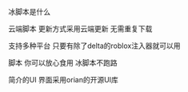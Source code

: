 冰脚本是什么

云端脚本
更新方式采用云端更新 无需重复下载

支持多种平台
只要有除了delta的roblox注入器就可以用

脚本
你可以放心食用 冰脚本不跑路

简介的UI
界面采用orian的开源UI库
